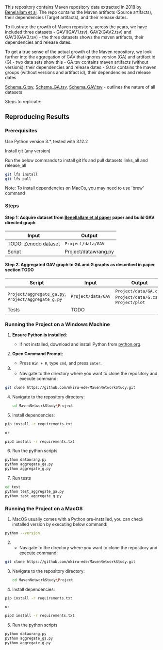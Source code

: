

This repository contains Maven repository data extracted in 2018 by [Benelallam et al](https://ieeexplore.ieee.org/iel7/8804710/8816727/08816814.pdf). The repo contains the Maven artifacts (Source artifacts), their dependencies (Target artifacts), and their release dates. 

To illustrate the growth of Maven repository, across the years, we have included three datasets -  GAV1(GAV1.tsv), GAV2(GAV2.tsv) and GAV3(GAV3.tsv) - the three datasets shows the maven artifacts, their dependencies and release dates.

To get a true sense of the actual growth of the Maven repository, we look further into the aggregation of GAV that ignores version (GA) and artifact id (G) - two data sets show this - GA.tsv contains maven artifacts (without versions), their dependencies and release dates
          - G.tsv contains the maven groups (without versions and artifact id), their dependencies and release dates

[Schema_G.tsv](Project/data/Schema_GA.tsv), [Schema_GA.tsv](Project/data/Schema_GA.tsv), [Schema_GAV.tsv](Project/data/Schema_GAV.tsv)  - outlines the nature of all datasets


Steps to replicate:

## Reproducing Results

### Prerequisites

Use Python version 3.*, tested with 3.12.2

Install git (any version)

Run the below commands to install git lfs and pull datasets links_all and release_all 
```sh
git lfs install
git lfs pull
```

Note: To install dependencies on MacOs, you may need to use 'brew' command

### Steps

#### Step 1: Acquire dataset from [Benellallam et al paper](https://ieeexplore.ieee.org/iel7/8804710/8816727/08816814.pdf) paper and build GAV directed graph

| Input | Output |
| --- | --- |
| [TODO: Zenodo dataset](https://ieeexplore.ieee.org/iel7/8804710/8816727/08816814.pdf) | `Project/data/GAV` |
| Script | Project/datawrang.py|

#### Step 2: Aggregated GAV graph to GA and G graphs as described in paper section TODO

| Script | Input | Output |
| --- | --- | --- |
| `Project/aggregate_ga.py`, `Project/aggregate_g.py` |`Project/data/GAV` |`Project/data/GA.csv`, `Project/data/G.csv`, `Project/plot`
| Tests | TODO|

### Running the Project on a Windows Machine



1. **Ensure Python is installed**:
   - If not installed, download and install Python from [python.org](https://www.python.org/downloads/).


2. **Open Command Prompt**:
   - Press `Win + R`, type `cmd`, and press `Enter`.

3. - Navigate to the directory where you want to clone the repository and execute command: 

```sh
git clone https://github.com/nkiru-ede/MavenNetworkStudy.git
```


4. Navigate to the repository directory:
   ```sh
   cd MavenNetworkStudy\Project
   ```

5. Install dependencies:

```sh
pip install -r requirements.txt

or 

pip3 install -r requirements.txt

```

6. Run the python scripts


```sh
python datawrang.py
python aggregate_ga.py
python aggregate_g.py

```


7. Run tests

```sh
cd test
python test_aggregate_ga.py
python test_aggregate_g.py

```




### Running the Project on a MacOS

1. MacOS usually comes with a Python pre-installed, you can check installed version by executing below command:

```sh
python --version
```

2. - Navigate to the directory where you want to clone the repository and execute command: 

```sh
git clone https://github.com/nkiru-ede/MavenNetworkStudy.git
```


3. Navigate to the repository directory:
   ```sh
   cd MavenNetworkStudy\Project
   ```

4. Install dependencies:

```sh
pip install -r requirements.txt

or 

pip3 install -r requirements.txt

```

5. Run the python scripts


```sh
python datawrang.py
python aggregate_ga.py
python aggregate_g.py

```


